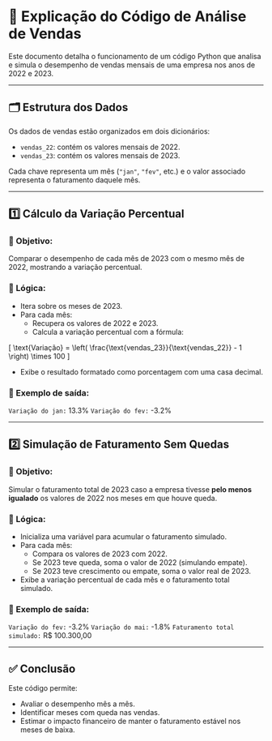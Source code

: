 # 📘 Explicação do Código de Análise de Vendas

Este documento detalha o funcionamento de um código Python que analisa e simula o desempenho de vendas mensais de uma empresa nos anos de 2022 e 2023.

---

## 🗂️ Estrutura dos Dados

Os dados de vendas estão organizados em dois dicionários:
- `vendas_22`: contém os valores mensais de 2022.
- `vendas_23`: contém os valores mensais de 2023.

Cada chave representa um mês (`"jan"`, `"fev"`, etc.) e o valor associado representa o faturamento daquele mês.

---

## 1️⃣ Cálculo da Variação Percentual

### 🎯 Objetivo:
Comparar o desempenho de cada mês de 2023 com o mesmo mês de 2022, mostrando a variação percentual.

### 🧠 Lógica:
- Itera sobre os meses de 2023.
- Para cada mês:
  - Recupera os valores de 2022 e 2023.
  - Calcula a variação percentual com a fórmula:

    

\[
    \text{Variação} = \left( \frac{\text{vendas\_23}}{\text{vendas\_22}} - 1 \right) \times 100
    \]



- Exibe o resultado formatado como porcentagem com uma casa decimal.

### 📌 Exemplo de saída:

`Variação do jan:` 13.3% 
`Variação do fev:` -3.2%

---

## 2️⃣ Simulação de Faturamento Sem Quedas

### 🎯 Objetivo:
Simular o faturamento total de 2023 caso a empresa tivesse **pelo menos igualado** os valores de 2022 nos meses em que houve queda.

### 🧠 Lógica:
- Inicializa uma variável para acumular o faturamento simulado.
- Para cada mês:
  - Compara os valores de 2023 com 2022.
  - Se 2023 teve queda, soma o valor de 2022 (simulando empate).
  - Se 2023 teve crescimento ou empate, soma o valor real de 2023.
- Exibe a variação percentual de cada mês e o faturamento total simulado.

### 📌 Exemplo de saída:

`Variação do fev:` -3.2% 
`Variação do mai:` -1.8% 
`Faturamento total simulado:` R$ 100.300,00

---

## ✅ Conclusão

Este código permite:
- Avaliar o desempenho mês a mês.
- Identificar meses com queda nas vendas.
- Estimar o impacto financeiro de manter o faturamento estável nos meses de baixa.

